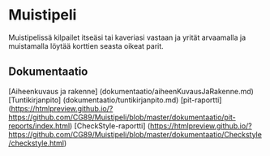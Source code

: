 # Muistipeli

Muistipelissä kilpailet itseäsi tai kaveriasi vastaan ja yrität arvaamalla ja muistamalla löytää korttien seasta oikeat parit. 

## Dokumentaatio

[Aiheenkuvaus ja rakenne] (dokumentaatio/aiheenKuvausJaRakenne.md)
[Tuntikirjanpito] (dokumentaatio/tuntikirjanpito.md)
[pit-raportti] (https://htmlpreview.github.io/?https://github.com/CG89/Muistipeli/blob/master/dokumentaatio/pit-reports/index.html)
[CheckStyle-raportti] (https://htmlpreview.github.io/?https://github.com/CG89/Muistipeli/blob/master/dokumentaatio/Checkstyle/checkstyle.html)
